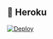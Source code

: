 
## 💜 Heroku

[![Deploy](https://www.herokucdn.com/deploy/button.svg)](https://heroku.com/deploy?template=https://github.com/zxcskyy/MusicStreamUserbot)
